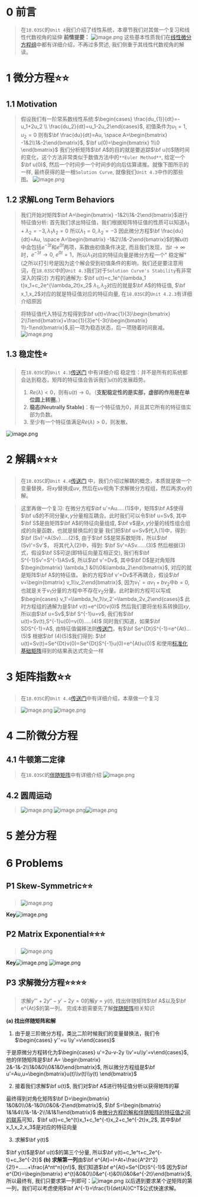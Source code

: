 # 0 前言
> 在`18.03SC`的`Unit 4`我们介绍了线性系统，本章节我们对其做一个复习和线性代数视角的延伸
> **前情提要：**
> ![image.png](./2.10_微分方程和e(At).assets/20230302_2029534584.png)
> 这些基本性质我们在[线性微分方程组](https://www.yuque.com/alexman/dydxis/pvag7u)中都有详细介绍，不再过多赘述, 我们侧重于其线性代数视角的解读。


# 1 微分方程⭐⭐
## 1.1 Motivation
> 假设我们有一阶常系数线性系统:$\begin{cases} \frac{du_{1}}{dt}=-u_1+2u_2 \\ \frac{du_2}{dt}=u_1-2u_2\end{cases}$, 初值条件为$u_1=1,u_2=0$
> 则有$\bf \frac{du}{dt}=Au, \space A=\begin{bmatrix} -1&2\\1&-2\end{bmatrix}$, $\bf u(0)=\begin{bmatrix} 1\\0 \end{bmatrix}$
> 我们分析矩阵$\bf A$的目的就是要追踪$\bf u(t)$随时间的变化，这个方法非常类似于数值方法中的`**Euler Method**`, 给定一个$\bf u(0)$, 然后一个时间步一个时间步的向后估算递推。就像下图所示的一样, 最终获得的是一根`Solution Curve`, 就像我们`Unit 4.3`中作的那些图。
> ![image.png](./2.10_微分方程和e(At).assets/20230302_2029536563.png)



## 1.2 求解Long Term Behaviors
> 我们开始对矩阵$\bf A=\begin{bmatrix} -1&2\\1&-2\end{bmatrix}$进行特征值分析:
> 首先我们求出特征值，我们根据矩阵特征值的性质可以知道$\lambda_1+\lambda_2=-3,\lambda_1\lambda_2=0$
> 所以$\lambda_1=0,\lambda_2=-3$
> 因此微分方程$\bf \frac{du}{dt}=Au, \space A=\begin{bmatrix} -1&2\\1&-2\end{bmatrix}$的解$u(t)$中会包括$e^{-3t}$和$e^{0t}$两项，系数由初值条件决定,  而且我们发现，当$t\to \infty$时，$e^{-3t}\to 0$, $e^{0t}=1$，所以$\lambda_1$对应的特征向量是微分方程一个" 稳定解" (之所以打引号是因为这个解会受到初值条件的影响，我们还是要注意用词，在`18.03SC`中的`Unit 4.3`我们对于`Solution Curve's Stability`有非常深入的探讨)
> 方程的通解为: $\bf u(t)=c_1e^{\lambda_1 t}x_1+c_2e^{\lambda_2t}x_2$
> $\lambda_1,\lambda_2$对应的就是$\bf A$的特征值, $\bf x_1,x_2$对应的就是特征值对应的特征向量, 在`18.03SC`的`Unit 4.2.3`有详细介绍原因

> 将特征值代入特征方程得到$\bf u(t)=\frac{1}{3}\begin{bmatrix} 2\\1\end{bmatrix}+\frac{1}{3}e^{-3t}\begin{bmatrix} 1\\-1\end{bmatrix}$,前一项为稳态状态，后一项随着时间衰减。
> ![image.png](./2.10_微分方程和e(At).assets/20230302_2029548751.png)


## 1.3 稳定性⭐
> 在`18.03SC`的`Unit 4.3`[传送门](https://www.yuque.com/alexman/dydxis/owcord) 中有详细介绍
> 稳定性：并不是所有的系统都会达到稳态，矩阵的特征值会告诉我们$u(t)$的发展趋势。
> 1. $Re( λ )<0$，则有$u(t)→0$。（**支配稳定性的是实部，虚部的作用是在单位圆上转圈**。）
> 2. **稳态(Neutrally Stable)**：有一个特征值为$0$，并且其它所有的特征值实部为负数。
> 3. 至少有一个特征值满足$Re( λ )>0$，则发散。
> 
![image.png](./2.10_微分方程和e(At).assets/20230302_2029541699.png)


# 2 解耦⭐⭐⭐
> 在`18.03SC`的`Unit 4.4`[传送门](https://www.yuque.com/alexman/dydxis/zz5sbo) 中，我们介绍过解耦的概念，本质就是做一个变量替换，将$xy$替换成$uv$, 然后在$uv$视角下求解微分方程组，然后再求$xy$的解。

> 这里再做一个复习:
> 在微分方程$\bf u'=Au.....(1)$中，矩阵$\bf A$使得$\bf u$的不同分量$x,y$分量相互耦合。此时我们可以令$\bf u=Sv$, 其中$\bf S$是由矩阵$\bf A$的特征向量组成, $\bf v$是$x,y$分量的线性组合组成的向量函数，也就是替换后的变量
> 我们把$\bf u=Sv$代入$(1)$中，得到: $\bf (Sv)'=A(Sv).....(2)$, 由于$\bf S$是常系数矩阵，所以$\bf (Sv)'=Sv'$， 将其代入$(2)$中，得到: $\bf Sv'=ASv......(3)$
> 然后根据$(3)$式，假设$\bf S$可逆(即特征向量互相正交), 我们有$\bf S^{-1}Sv'=S^{-1}ASv$, 所以$\bf v'=Dv$, 其中$\bf D$是对角矩阵$\begin{bmatrix} \lambda_1 &0\\0&\lambda_2\end{bmatrix}$, 对应的就是矩阵$\bf A$的特征值。
> 新的方程$\bf v'=Dv$不再耦合，假设$\bf v=\begin{bmatrix} v_1\\v_2\end{bmatrix}$, 因为$v_1'=av_1+bv_2$中$b=0$, 也就是关于$v_1$分量的方程中不存在$v_2$分量。此时新的方程可以写成$\begin{cases} v_1'=\lambda_1v_1\\v_2'=\lambda_2v_2\end{cases}$
> 此时方程组的通解为是$\bf v(t)=e^{Dt}v(0)$
> 然后我们要将坐标系转换回$xy$, 所以由$\bf u=Sv$,$\bf S^{-1}u=v$, 我们有$\bf u(t)=Sv(t),S^{-1}u(0)=v(0).....(4)$
> 同时我们知道，如果$\bf SDS^{-1}=A$, 由特征值偏移法则[传送门](https://www.yuque.com/alexman/so5y8g/rg8xot#bauEl)，有$\bf Se^{Dt}S^{-1}=e^{At}...(5)$
> 根据$\bf (4)(5)$我们得到: $\bf u(t)=Sv(t)=Se^{Dt}v(0)=Se^{Dt}S^{-1}u(0)=e^{At}u(0)$
> 和使用[标准化基础矩阵](https://www.yuque.com/alexman/dydxis/zz5sbo#aEeJ6)得到的结果表达式完全一样


# 3 矩阵指数⭐⭐
> 在`18.03SC`的`Unit 4.4`[传送门](https://www.yuque.com/alexman/dydxis/zz5sbo#bJ428)中有详细介绍，本章做一个复习

> ![image.png](./2.10_微分方程和e(At).assets/20230302_2029541747.png)
> ![image.png](./2.10_微分方程和e(At).assets/20230302_2029547253.png)


# 4 二阶微分方程
## 4.1 牛顿第二定律
> 在`18.03SC`的[伴随矩阵](https://www.yuque.com/alexman/dydxis/pvag7u#o0gVb)中有详细介绍
> ![image.png](./2.10_微分方程和e(At).assets/20230302_2029541161.png)



## 4.2 圆周运动
> ![image.png](./2.10_微分方程和e(At).assets/20230302_2029551897.png)
> ![image.png](./2.10_微分方程和e(At).assets/20230302_2029558935.png)![image.png](./2.10_微分方程和e(At).assets/20230302_2029559665.png)



# 5 差分方程
> 





# 6 Problems
## P1 Skew-Symmetric⭐⭐
> ![image.png](./2.10_微分方程和e(At).assets/20230302_2029559927.png)

**Key**![image.png](./2.10_微分方程和e(At).assets/20230302_2029551489.png)


## P2 Matrix Exponential⭐⭐⭐
> ![image.png](./2.10_微分方程和e(At).assets/20230302_2029557765.png)

**Key**![image.png](./2.10_微分方程和e(At).assets/20230302_2029556301.png)
![image.png](./2.10_微分方程和e(At).assets/20230302_2029562895.png)

## P3 求解微分方程⭐⭐⭐⭐
> 求解$y{'''}+2y''-y'-2y=0$的解$y=y(t)$, 找出伴随矩阵$\bf A$以及$\bf e^{At}$的第一列。
> 完成本题需要先了解[伴随矩阵](https://www.yuque.com/alexman/dydxis/pvag7u#Fzdg3)相关知识

**(a) 找出伴随矩阵和解**
1. 由于是三阶微分方程，类比二阶时候我们的变量替换法，我们令$\begin{cases} y''=u \\y'=v\end{cases}$

于是原微分方程转化为$\begin{cases} u'=2u-v-2y \\v'=u\\y'=v\end{cases}$,他的伴随矩阵是$\bf A= \begin{bmatrix} 2&-1&-2\\1&0&0\\0&1&0\end{bmatrix}$, 所以微分方程组是$\bf u'=Au,u=\begin{bmatrix}u(t)\\v(t)\\y(t) \end{bmatrix}$

2. 接着我们求解$\bf u(t)$, 我们对$\bf A$进行特征值分析以获得矩阵的幂

最终得到对角化矩阵$\bf D=\begin{bmatrix} 1&0&0\\0&-1&0\\0&0&-2\end{bmatrix}$, $\bf S=\begin{bmatrix} 1&1&4\\1&-1&-2\\1&1&1\end{bmatrix}$
由[微分方程的解和伴随矩阵的特征值之间的联系](https://www.yuque.com/alexman/dydxis/kn22hy#wrAF5)可知，$\bf u(t)=c_1e^{t}x_1+c_1e^{-t}x_2+c_1e^{-2t}x_2$, 其中$\bf x_1,x_2,x_3$是对应的特征向量

3. 求解$\bf y(t)$

$\bf y(t)$是$\bf u(t)$的第三个分量, 所以$\bf y(t)=c_1e^t+c_2e^{-t}+c_3e^{-2t}$
**(b) 求解第一列**由$\bf e^{At}=I+At+\frac{A^2t^2}{2!}+......+\frac{A^nt^n}{n!}$,  我们知道$\bf e^{At}=Se^{Dt}S^{-1}$
因为$\bf e^{Dt}=\begin{bmatrix} e^{t}&0&0\\0&e^{-t}&0\\0&0&e^{-2t}\end{bmatrix}$, 所以最终有, 我们只要求第一列即可：![image.png](./2.10_微分方程和e(At).assets/20230302_2029566131.png)
以后遇到要求某个逆矩阵的第一列，我们可以考虑使用$\bf A^{-1}=\frac{1}{det(A)}C^T$公式快速求解。
